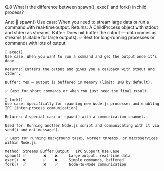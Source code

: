 Q.8 What is the difference between spawn(), exec() and fork() in child process?

Ans: 🔹 spawn()
    Use case: When you need to stream large data or run a command with real-time output.
    Returns: A ChildProcess object with stdout and stderr as streams.
    Buffer: Does not buffer the output — data comes as streams (suitable for large outputs).
    ✅ Best for long-running processes or commands with lots of output.


    🔹 exec()
    Use case: When you want to run a command and get the output once it's done.

    Returns: Buffers the output and gives you a callback with stdout and stderr.

    Buffer: Yes — output is buffered in memory (limit: 1MB by default).

    ✅ Best for short commands or when you just need the final result.

    🔹 fork()
    Use case: Specifically for spawning new Node.js processes and enabling IPC (inter-process communication).

    Returns: A special case of spawn() with a communication channel.

    Used for: Running another Node.js script and communicating with it via send() and on('message').

    ✅ Best for running background tasks, worker threads, or microservices within Node.js.

    Method	Streams	Buffer Output	IPC Support	Use Case
    spawn()	✅	     ❌	  ❌	    Large output, real-time data
    exec()	❌	     ✅	  ❌	    Simple commands, buffered
    fork()	✅	     ❌	  ✅	    Node-to-Node communication
